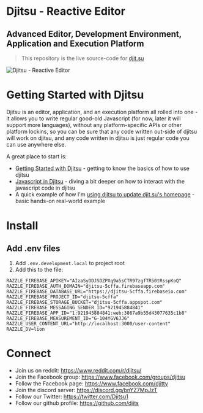 # Djitsu - Reactive Editor

## Advanced Editor, Development Environment, Application and Execution Platform

> This repository is the live source-code for [djit.su](https://djit.su)

![Djitsu - Reactive Editor](https://raw.githubusercontent.com/elis/djit.su/main/public/assets/github-cover.png)

# Getting Started with Djitsu

Djitsu is an editor, application, and an execution platform all rolled into one - it allows you to write regular good-old Javascript (for now, later it will support more languages), without any platform-specific APIs or other platform lockins, so you can be sure that any code written out-side of djitsu will work on djitsu, and any code written in djitsu is just regular code you can use anywhere else.

A great place to start is:

- [Getting Started with Djitsu](https://djit.su/@elis/djitsu-101) - getting to know the basics of how to use djitsu 
- [Javascript in Djitsu](https://djit.su/@elis/javascript-in-djitsu) - diving a bit deeper on how to interact with the javascript code in djitsu
- A quick example of how I'm [using djitsu to update djit.su's homepage](https://www.youtube.com/watch?v=gVe3nfXauJs) - basic hands-on real-world example

# Install

## Add .env files

1. Add `.env.development.local` to project root
2. Add this to the file:

```
RAZZLE_FIREBASE_APIKEY="AIzaSyDDJSDZPXq9a5sCTR97zgfTR50tRsspKoQ"
RAZZLE_FIREBASE_AUTH_DOMAIN="djitsu-5cffa.firebaseapp.com"
RAZZLE_FIREBASE_DATABASE_URL="https://djitsu-5cffa.firebaseio.com"
RAZZLE_FIREBASE_PROJECT_ID="djitsu-5cffa"
RAZZLE_FIREBASE_STORAGE_BUCKET="djitsu-5cffa.appspot.com"
RAZZLE_FIREBASE_MESSAGING_SENDER_ID="921945884841"
RAZZLE_FIREBASE_APP_ID="1:921945884841:web:3867a9b55d43077635c1b8"
RAZZLE_FIREBASE_MEASUREMENT_ID="G-104YGV6JJ6"
RAZZLE_USER_CONTENT_URL="http://localhost:3000/user-content"
RAZZLE_DV=lion
```

# Connect

- Join us on reddit: https://www.reddit.com/r/djitsu/
- Join the Facebook group: https://www.facebook.com/groups/djitsu
- Follow the Facebook page: https://www.facebook.com/djitty
- Join the discord server: https://discord.gg/bnYZ7MpJzT
- Follow our Twitter: https://twitter.com/Djitsu1
- Follow our github profile: https://github.com/djits

